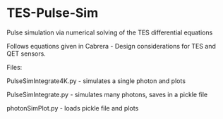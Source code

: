 TES-Pulse-Sim
=============
Pulse simulation via numerical solving of the TES differential equations

Follows equations given in Cabrera - Design considerations for TES and QET sensors.

Files:

PulseSimIntegrate4K.py - simulates a single photon and plots

PulseSimIntegrate.py - simulates many photons, saves in a pickle file

photonSimPlot.py - loads pickle file and plots